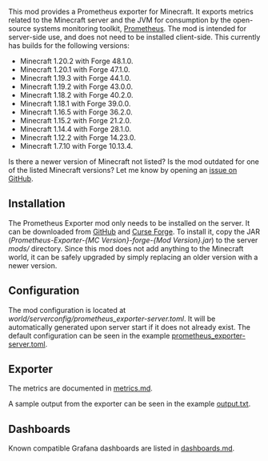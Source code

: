 This mod provides a Prometheus exporter for Minecraft. It exports metrics
related to the Minecraft server and the JVM for consumption by the open-source
systems monitoring toolkit, [Prometheus]. The mod is intended for server-side
use, and does not need to be installed client-side. This currently has builds
for the following versions:

- Minecraft 1.20.2 with Forge 48.1.0.
- Minecraft 1.20.1 with Forge 47.1.0.
- Minecraft 1.19.3 with Forge 44.1.0.
- Minecraft 1.19.2 with Forge 43.0.0.
- Minecraft 1.18.2 with Forge 40.2.0.
- Minecraft 1.18.1 with Forge 39.0.0.
- Minecraft 1.16.5 with Forge 36.2.0.
- Minecraft 1.15.2 with Forge 21.2.0.
- Minecraft 1.14.4 with Forge 28.1.0.
- Minecraft 1.12.2 with Forge 14.23.0.
- Minecraft 1.7.10 with Forge 10.13.4.

Is there a newer version of Minecraft not listed? Is the mod outdated for one of
the listed Minecraft versions? Let me know by opening an [issue on GitHub].


Installation
------------

The Prometheus Exporter mod only needs to be installed on the server. It can be
downloaded from [GitHub] and [Curse Forge]. To install it, copy the JAR
(*Prometheus-Exporter-{MC Version}-forge-{Mod Version}.jar*) to the server
*mods/* directory. Since this mod does not add anything to the Minecraft world,
it can be safely upgraded by simply replacing an older version with a newer
version.


Configuration
-------------

The mod configuration is located at *world/serverconfig/prometheus_exporter-server.toml*.
It will be automatically generated upon server start if it does not already
exist. The default configuration can be seen in the example [prometheus_exporter-server.toml].


Exporter
--------

The metrics are documented in [metrics.md].

A sample output from the exporter can be seen in the example [output.txt].


Dashboards
----------

Known compatible Grafana dashboards are listed in [dashboards.md].


[Curse Forge]: https://www.curseforge.com/minecraft/mc-mods/prometheus-exporter
[GitHub]: https://github.com/cpburnz/minecraft-prometheus-exporter/releases
[Prometheus]: https://prometheus.io/
[dashboards.md]: https://github.com/cpburnz/minecraft-prometheus-exporter/blob/mc1.18.2/dashboards.md
[issue on GitHub]: https://github.com/cpburnz/minecraft-prometheus-exporter/issues
[metrics.md]: https://github.com/cpburnz/minecraft-prometheus-exporter/blob/mc1.18.2/metrics.md
[output.txt]: https://github.com/cpburnz/minecraft-prometheus-exporter/blob/mc1.18.2/examples/output.txt
[prometheus_exporter-server.toml]: https://github.com/cpburnz/minecraft-prometheus-exporter/blob/mc1.18.2/examples/prometheus_exporter-server.toml
